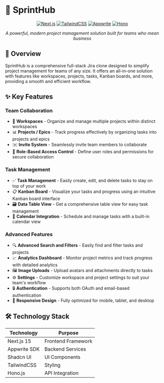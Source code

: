 # 🚀 **SprintHub**

<div align="center">

[![Next.js](https://img.shields.io/badge/Next.js%2014-black?style=for-the-badge&logo=next.js&logoColor=white)](https://nextjs.org/)
[![TailwindCSS](https://img.shields.io/badge/TailwindCSS-38B2AC?style=for-the-badge&logo=tailwind-css&logoColor=white)](https://tailwindcss.com/)
[![Appwrite](https://img.shields.io/badge/Appwrite-F02E65?style=for-the-badge&logo=appwrite&logoColor=white)](https://appwrite.io/)
[![Hono](https://img.shields.io/badge/Hono.js-E6E6E6?style=for-the-badge&logo=hono&logoColor=black)](https://hono.dev/)

*A powerful, modern project management solution built for teams who mean business*

</div>

## 🎯 Overview

SprintHub is a comprehensive full-stack Jira clone designed to simplify project management for teams of any size. It offers an all-in-one solution with features like workspaces, projects, tasks, Kanban boards, and more, providing a smooth and efficient workflow.

## ✨ Key Features

### Team Collaboration
- 🏢 **Workspaces** - Organize and manage multiple projects within distinct workspaces
- 📊 **Projects / Epics** - Track progress effectively by organizing tasks into projects and epics
- ✉️ **Invite System** - Seamlessly invite team members to collaborate
- 👥 **Role-Based Access Control** - Define user roles and permissions for secure collaboration

### Task Management
- ✅ **Task Management** - Easily create, edit, and delete tasks to stay on top of your work
- 📋 **Kanban Board** - Visualize your tasks and progress using an intuitive Kanban board interface
- 🗃️ **Data Table View** - Get a comprehensive table view for easy task management
- 📅 **Calendar Integration** - Schedule and manage tasks with a built-in calendar view

### Advanced Features
- 🔍 **Advanced Search and Filters** - Easily find and filter tasks and projects
- 📈 **Analytics Dashboard** - Monitor project metrics and track progress with detailed analytics
- 🖼️ **Image Uploads** - Upload avatars and attachments directly to tasks
- ⚙️ **Settings** - Customize workspace and project settings to suit your team's workflow
- 🔒 **Authentication** - Supports both OAuth and email-based authentication
- 📱 **Responsive Design** - Fully optimized for mobile, tablet, and desktop

## 🛠️ Technology Stack

<div align="center">

| Technology | Purpose |
|------------|---------|
| Next.js 15 | Frontend Framework |
| Appwrite SDK | Backend Services |
| Shadcn UI | UI Components |
| TailwindCSS | Styling |
| Hono.js | API Integration |

</div>
